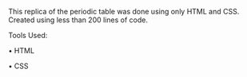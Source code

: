 This replica of the periodic table was done using only HTML and CSS. Created using less than 200 lines of code. 

Tools Used:

•	HTML

•	CSS
